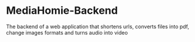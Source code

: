 # MediaHomie-Backend
The backend of a web application that shortens urls, converts files into pdf, change images formats and turns audio into video
